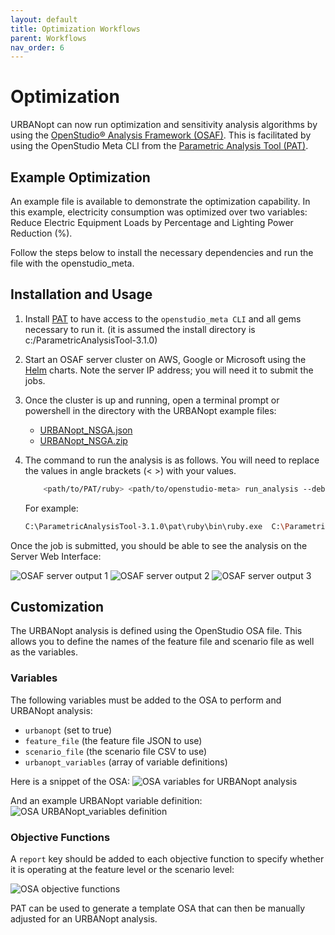 ```yaml
---
layout: default
title: Optimization Workflows
parent: Workflows
nav_order: 6
---
```


# Optimization

URBANopt can now run optimization and sensitivity analysis algorithms by using the [OpenStudio&reg; Analysis Framework (OSAF)](https://www.tandfonline.com/doi/full/10.1080/19401493.2020.1778788).  This is facilitated by using the OpenStudio Meta CLI from the [Parametric Analysis Tool (PAT)](https://github.com/NREL/OpenStudio-PAT/releases).

## Example Optimization

An example file is available to demonstrate the optimization capability. In this example, electricity consumption was optimized over two variables: Reduce Electric Equipment Loads by Percentage and Lighting Power Reduction (%).

Follow the steps below to install the necessary dependencies and run the file with the openstudio_meta.

## Installation and Usage

1. Install [PAT](https://github.com/NREL/OpenStudio-PAT/releases) to have access to the `openstudio_meta CLI` and all gems necessary to run it.  (it is assumed the install directory is c:/ParametricAnalysisTool-3.1.0)

1. Start an OSAF server cluster on AWS, Google or Microsoft using the [Helm](https://github.com/NREL/openstudio-server-helm) charts.  Note the server IP address; you will need it to submit the jobs. 

1. Once the cluster is up and running, open a terminal prompt or powershell in the directory with the URBANopt example files:

	- [URBANopt_NSGA.json](https://github.com/NREL/OpenStudio-server/blob/develop/server/spec/files/UrbanOpt_NSGA.json)
	- [URBANopt_NSGA.zip](https://github.com/NREL/OpenStudio-server/blob/develop/server/spec/files/UrbanOpt_NSGA.zip)

1. The command to run the analysis is as follows. You will need to replace the values in angle brackets (< >) with your values.

	```bash
		<path/to/PAT/ruby> <path/to/openstudio-meta> run_analysis --debug --verbose <path/of/URBANopt_NSGA.json> <Server IP address> -a nsga_nrel
	```

	For example:
	```bash
	C:\ParametricAnalysisTool-3.1.0\pat\ruby\bin\ruby.exe  C:\ParametricAnalysisTool-3.1.0\pat\OpenStudio-server\bin\openstudio_meta run_analysis --debug --verbose C:\PATProject\URBANopt_NSGA.json 10.10.10.10 -a nsga_nrel
	```

Once the job is submitted, you should be able to see the analysis on the Server Web Interface:

![OSAF server output 1](../doc_files/opt_serveroutput1.png)
![OSAF server output 2](../doc_files/opt_serveroutput2.png)
![OSAF server output 3](../doc_files/opt_serveroutput3.png)

## Customization

The URBANopt analysis is defined using the OpenStudio OSA file.  This allows you to define the names of the feature file and scenario file as well as the variables. 

### Variables

The following variables must be added to the OSA to perform and URBANopt analysis:

- `urbanopt` (set to true)
- `feature_file` (the feature file JSON to use)
- `scenario_file` (the scenario file CSV to use)
- `urbanopt_variables` (array of variable definitions)

Here is a snippet of the OSA:
![OSA variables for URBANopt analysis](../doc_files/opt_osaconfig.png)

And an example URBANopt variable definition:
![OSA URBANopt_variables definition](../doc_files/opt_variables.png)

### Objective Functions

A `report` key should be added to each objective function to specify whether it is operating at the feature level or the scenario level:

![OSA objective functions](../doc_files/opt_objfunctions.png)

PAT can be used to generate a template OSA that can then be manually adjusted for an URBANopt analysis.

